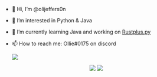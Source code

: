 - 👋 Hi, I’m @olijeffers0n
- 👀 I’m interested in Python & Java
- 🌱 I’m currently learning Java and working on [Rustplus.py](https://github.com/olijeffers0n/rustplus)
- 📫 How to reach me: Ollie#0175 on discord

  <img src="https://github-readme-stats.vercel.app/api/top-langs/?username=olijeffers0n&theme=onedark&layout=compact">

<div align = "center">
  <img src= "https://img.shields.io/badge/Java-ED8B00?style=for-the-badge&logo=java&logoColor=white"> 
  <img src= "https://img.shields.io/badge/Python-FFD43B?style=for-the-badge&logo=python&logoColor=darkgreen">
</div>

